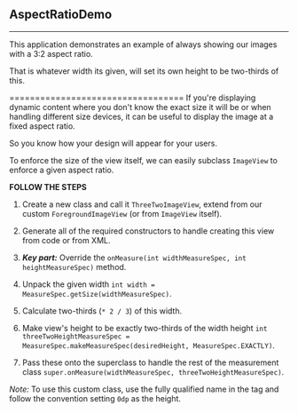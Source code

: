 ## AspectRatioDemo
----------------------------------
This application demonstrates an example of always showing our images with a 3:2 aspect ratio.

That is whatever width its given, will set its own height to be two-thirds of this.

==================================
If you're displaying dynamic content where you don't know the exact size it will be or when handling different size devices, it can be useful to display the image at a fixed aspect ratio.

So you know how your design will appear for your users.

To enforce the size of the view itself, we can easily subclass `ImageView` to enforce a given aspect ratio.

**FOLLOW THE STEPS**

1. Create a new class and call it `ThreeTwoImageView`, extend from our custom `ForegroundImageView` (or from `ImageView` itself).

2. Generate all of the required constructors to handle creating this view from code or from XML.

3. **_Key part:_** Override the `onMeasure(int widthMeasureSpec, int heightMeasureSpec)` method.

4. Unpack the given width `int width = MeasureSpec.getSize(widthMeasureSpec)`.

5. Calculate two-thirds (`* 2 / 3`) of this width.

6. Make view's height to be exactly two-thirds of the width height `int threeTwoHeightMeasureSpec = MeasureSpec.makeMeasureSpec(desiredHeight, MeasureSpec.EXACTLY)`.

7. Pass these onto the superclass to handle the rest of the measurement class `super.onMeasure(widthMeasureSpec, threeTwoHeightMeasureSpec)`.

_Note:_ To use this custom class, use the fully qualified name in the tag and follow the convention setting `0dp` as the height.
